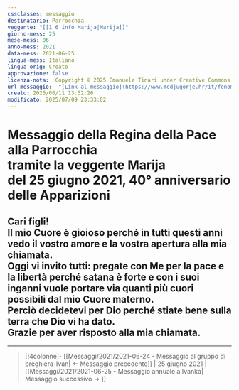 ```yaml
---
cssclasses: messaggio
destinatario: Parrocchia
veggente: "[[1 6 info Marija|Marija]]"
giorno-mess: 25
mese-mess: 06
anno-mess: 2021
data-mess: 2021-06-25
lingua-mess: Italiano
lingua-orig: Croato
approvazione: false
licenza-nota:  Copyright © 2025 Emanuele Tinari under Creative Commons BY-NC-SA 4.0 https://creativecommons.org/licenses/by-nc-sa/4.0/
url-messaggio:  "[Link al messaggio](https://www.medjugorje.hr/it/fenomeno-di-medjugorje/messaggi-della-madonna/?datum=2021-6-25)"
creato: 2025/06/11 13:52:26
modificato: 2025/07/09 23:33:02
---
```


# Messaggio della Regina della Pace<br>alla Parrocchia<br>tramite la veggente Marija<br>del 25 giugno 2021, 40° anniversario delle Apparizioni

## Cari figli!<br>Il mio Cuore è gioioso perché in tutti questi anni vedo il vostro amore e la vostra apertura alla mia chiamata.<br>Oggi vi invito tutti: pregate con Me per la pace e la libertà perché satana è forte e con i suoi inganni vuole portare via quanti più cuori possibili dal mio Cuore materno.<br>Perciò decidetevi per Dio perché stiate bene sulla terra che Dio vi ha dato.<br>Grazie per aver risposto alla mia chiamata.

***

> [!4colonne]- [[Messaggi/2021/2021-06-24 - Messaggio al gruppo di preghiera-Ivan| ← Messaggio precedente]] | 25 giugno 2021 | [[Messaggi/2021/2021-06-25 - Messaggio annuale a Ivanka| Messaggio successivo → ]]

